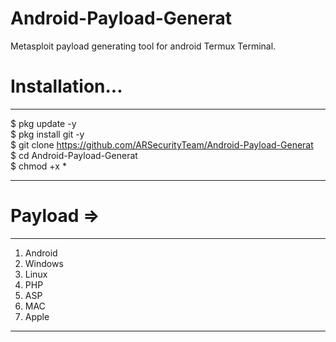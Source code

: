 # Android-Payload-Generat
Metasploit payload generating tool for android Termux Terminal.

# Installation... 
---------------------

$ pkg update -y <br>
$ pkg install git -y <br>
$ git clone https://github.com/ARSecurityTeam/Android-Payload-Generat <br>
$ cd Android-Payload-Generat <br>
$ chmod +x * <br>

--------------------- 

# Payload => 
---------
1. Android 
2. Windows
3. Linux
4. PHP
5. ASP
6. MAC
7. Apple
---------
